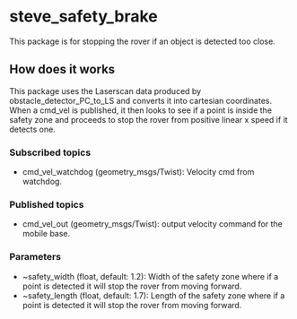 # steve_safety_brake
This package is for stopping the rover if an object is detected too close.

## How does it works
This package uses the Laserscan data produced by obstacle_detector_PC_to_LS and converts it into cartesian coordinates. When a cmd_vel is published, it then looks to see if a point is inside the safety zone and proceeds to stop the rover from positive linear x speed if it detects one.

### Subscribed topics
* cmd_vel_watchdog (geometry_msgs/Twist): Velocity cmd from watchdog.
### Published topics
* cmd_vel_out (geometry_msgs/Twist): output velocity command for the mobile base.

### Parameters
* ~safety_width (float, default: 1.2): Width of the safety zone where if a point is detected it will stop the rover from moving forward.
* ~safety_length (float, default: 1.7): Length of the safety zone where if a point is detected it will stop the rover from moving forward.
